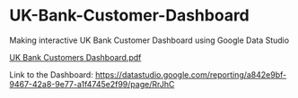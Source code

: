 # UK-Bank-Customer-Dashboard
Making interactive UK Bank Customer Dashboard using Google Data Studio

[UK Bank Customers Dashboard.pdf](https://github.com/hprabowo076/UK-Bank-Customer-Dashboard/blob/f4aed14287dc239fa6c8e1bdc905c216332c8278/UK%20Bank%20Customers%20Dashboard.pdf)

Link to the Dashboard:
https://datastudio.google.com/reporting/a842e9bf-9467-42a8-9e77-a1f4745e2f99/page/RrJhC
